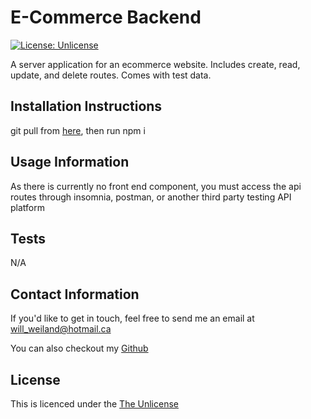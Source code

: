 # E-Commerce Backend
  [![License: Unlicense](https://img.shields.io/badge/license-Unlicense-blue.svg)](http://unlicense.org/)

  A server application for an ecommerce website. Includes create, read, update, and delete routes. Comes with test data.
  
## Installation Instructions
git pull from [here](https://github.com/maplesyrupman/e-commerce), then run npm i 
  
  
## Usage Information
As there is currently no front end component, you must access the api routes through insomnia, postman, or another third party testing API platform
  
  
  
## Tests
N/A
  
  
## Contact Information
If you'd like to get in touch, feel free to send me an email at will_weiland@hotmail.ca

You can also checkout my [Github](https://github.com/maplesyrupman)
  
  
## License

This is licenced under the [The Unlicense](https://unlicense.org/)
  
